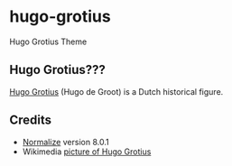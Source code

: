 # hugo-grotius
Hugo Grotius Theme

## Hugo Grotius???

[Hugo Grotius](https://en.wikipedia.org/wiki/Hugo_Grotius) (Hugo de Groot) is a Dutch historical figure. 

## Credits

- [Normalize](https://necolas.github.io/normalize.css/) version 8.0.1
- Wikimedia [picture of Hugo Grotius](https://commons.wikimedia.org/wiki/File:Michiel_Jansz_van_Mierevelt_-_Hugo_Grotius.jpg)